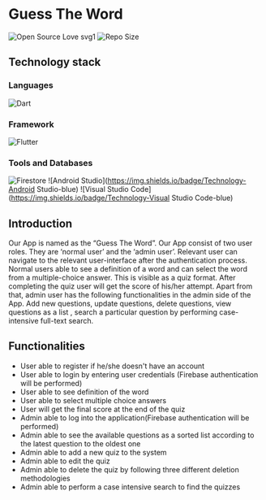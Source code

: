 # Guess The Word
![Open Source Love svg1](https://badges.frapsoft.com/os/v1/open-source.svg?v=103) 
![Repo Size](https://img.shields.io/github/repo-size/Hasindu1/Guess-the-Word) 

## Technology stack

### Languages 
![Dart](https://img.shields.io/badge/Language-Dart-red) 


### Framework
![Flutter](https://img.shields.io/badge/Framework-Flutter-blue) 


### Tools and Databases
![Firestore](https://img.shields.io/badge/Database-Firestore-blue) 
![Android Studio](https://img.shields.io/badge/Technology-Android Studio-blue) 
![Visual Studio Code](https://img.shields.io/badge/Technology-Visual Studio Code-blue) 


## Introduction
Our App is named as the “Guess The Word”. Our App consist of two user roles. They are ‘normal user’ and the ‘admin user’. Relevant user can navigate to the relevant user-interface after the authentication process.   Normal users able to see a definition of a word and can select the word from a multiple-choice answer. This is visible as a quiz format. After completing the quiz user will get the score of his/her attempt. Apart from that, admin user has the following functionalities in the admin side of the App. Add new questions, update questions, delete questions, view questions as a list , search a particular question by performing case-intensive full-text search.

## Functionalities

* User able to register if he/she doesn't have an account
* User able to login by entering user credentials (Firebase authentication will be performed)
* User able to see definition of the word
* User able to select multiple choice answers
* User will get the final score at the end of the quiz
* Admin able to log into the application(Firebase authentication will be performed)
* Admin able to see the available questions as a sorted list according to the latest question to the oldest one
* Admin able to add a new quiz to the system
* Admin able to edit the quiz 
* Admin able to delete the quiz by following three different deletion methodologies
* Admin able to perform a case intensive search to find the quizzes








